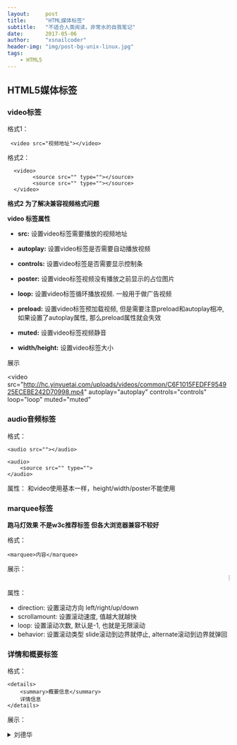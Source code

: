 ```yaml
---
layout:     post
title:      "HTML媒体标签"
subtitle:   "不适合人类阅读，非常水的自我笔记"
date:       2017-05-06
author:     "xsnailcoder"
header-img: "img/post-bg-unix-linux.jpg"
tags:
    - HTML5
---
```



## HTML5媒体标签

### video标签
格式1：
     
     <video src="视频地址"></video>
     
格式2： 

	  <video>
		    <source src="" type=""></source>
		    <source src="" type=""></source>
	  </video>

**格式2 为了解决兼容视频格式问题**

**video 标签属性**

* **src:**      设置video标签需要播放的视频地址
  
* **autoplay:** 设置video标签是否需要自动播放视频

* **controls:** 设置video标签是否需要显示控制条

* **poster:**  设置video标签视频没有播放之前显示的占位图片

* **loop:**     设置video标签循环播放视频. 一般用于做广告视频

* **preload:**  设置video标签预加载视频, 但是需要注意preload和autoplay相冲, 如果设置了autoplay属性, 那么preload属性就会失效

* **muted:**    设置video标签视频静音

* **width/height:** 设置video标签大小

展示

<video src="http://hc.yinyuetai.com/uploads/videos/common/C6F1015FEDFF954925ECEBE242D70998.mp4"
       autoplay="autoplay"
       controls="controls"
       loop="loop"
       muted="muted"
>
</video>


### audio音频标签

格式：

	<audio src=""></audio>
	
	<audio>
	    <source src="" type="">
	</audio>
	
属性： 和video使用基本一样，height/width/poster不能使用


### marquee标签

**跑马灯效果 不是w3c推荐标签 但各大浏览器兼容不较好**

格式：

    <marquee>内容</marquee>

展示：
<marquee>我是文字跑马灯</marquee>

属性：

* direction: 设置滚动方向 left/right/up/down
* scrollamount: 设置滚动速度, 值越大就越快
* loop: 设置滚动次数, 默认是-1, 也就是无限滚动
* behavior: 设置滚动类型 slide滚动到边界就停止, alternate滚动到边界就弹回


### 详情和概要标签

格式：

	<details>
	    <summary>概要信息</summary>
	    详情信息
	</details>

展示：
<details>
    <summary>刘德华</summary>
    华仔，帅酷。
</details>



